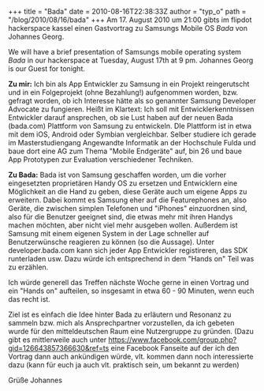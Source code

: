 +++
title = "Bada"
date = 2010-08-16T22:38:33Z
author = "typ_o"
path = "/blog/2010/08/16/bada"
+++
Am 17. August 2010 um 21:00 gibts im flipdot hackerspace kassel einen
Gastvortrag zu Samsungs Mobile OS *Bada* von Johannes Georg.

We will have a brief presentation of Samsungs mobile operating system
*Bada* in our hackerspace at Tuesday, August 17th at 9 pm. Johannes
Georg is our Guest for tonight.

**Zu mir:**
Ich bin als App Entwickler zu Samsung in ein Projekt reingerutscht und
in ein Folgeprojekt (ohne Bezahlung!) aufgenommen worden, bzw. gefragt
worden, ob ich Interesse hätte als so genannter Samsung Developer
Advocate zu fungieren. Heißt im Klartext: Ich soll mit
Entwicklerkenntnissen Entwickler darauf ansprechen, ob sie Lust haben
auf der neuen Bada (bada.com) Plattform von Samsung zu entwickeln. DIe
Plattform ist in etwa mit dem iOS, Android oder Symbian vergleichbar.
Selber studiere ich gerade im Masterstudiengang Angewandte Informatik an
der Hochschule Fulda und baue dort eine AG zum Thema "Mobile Endgeräte"
auf, bin 26 und baue App Prototypen zur Evaluation verschiedener
Techniken.

**Zu Bada:**
Bada ist von Samsung geschaffen worden, um die vorher eingesetzten
proprietären Handy OS zu ersetzen und Entwicklern eine Möglichkeit an
die Hand zu geben, diese Geräte auch um eigene Apps zu erweitern. Dabei
kommt es Samsung eher auf die Featurephones an, also Geräte, die
zwischen simplen Telefonen und "iPhones" einzuordnen sind, also für
die
Benutzer geeignet sind, die etwas mehr mit ihren Handys machen möchten,
aber nicht viel mehr ausgeben wollen. Außerdem ist Samsung mit einem
eigenen System in der Lage schneller auf Benutzerwünsche reagieren zu
können (so die Aussage). Unter developer.bada.com kann sich jeder App
Entwickler registireren, das SDK runterladen usw. Dazu würde ich
entsprechend in dem "Hands on" Teil was zu erzählen.

Ich würde generell das Treffen nächste Woche gerne in einen Vortrag und
ein "Hands on" aufteilen, so insgesamt in etwa 60 - 90 Minuten, wenn
euch das recht ist.

Ziel ist es einfach die Idee hinter Bada zu erläutern und Resonanz zu
sammeln bzw. mich als Ansprechpartner vorzustellen, da ich gebeten wurde
für den mitteldeutschen Raum eine Nutzergruppe zu gründen. (Dazu gibt es
mittlerweile auch unter
<https://www.facebook.com/group.php?gid=126643857366630&ref=ts>
eine Facebook Fanseite auf der ich den Vortrag dann auch ankündigen würde,
vlt. kommen dann noch interessierte dazu (kann für euch ja auch vlt.
praktisch sein, um bekannt zu werden)

Grüße Johannes
